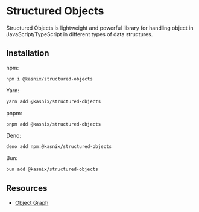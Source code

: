 # Structured Objects

Structured Objects is lightweight and powerful library for handling object in JavaScript/TypeScript in different types of data structures.

## Installation

npm:

```bash
npm i @kasnix/structured-objects
```

Yarn:

```bash
yarn add @kasnix/structured-objects
```

pnpm:

```bash
pnpm add @kasnix/structured-objects
```

Deno:

```bash
deno add npm:@kasnix/structured-objects
```

Bun:

```bash
bun add @kasnix/structured-objects
```

## Resources

- [Object Graph](./docs/object-graph.doc.md)
